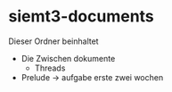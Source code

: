 # siemt3-documents

Dieser Ordner beinhaltet

-   Die Zwischen dokumente
    -   Threads
-   Prelude
    -> aufgabe erste zwei wochen
